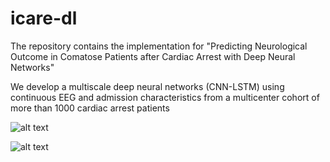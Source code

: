 # icare-dl
The repository contains the implementation for "Predicting Neurological Outcome in Comatose Patients after Cardiac Arrest with Deep Neural Networks"

We develop a multiscale deep neural networks (CNN-LSTM) using continuous EEG and admission characteristics from a multicenter cohort of more than 1000 cardiac arrest patients

![alt text](https://github.com/mghcdac/icare-dl/blob/main/figures/fig1.png?raw=true "The proposed model architecture")


![alt text](https://github.com/mghcdac/icare-dl/blob/main/figures/fig3.png?raw=true)
